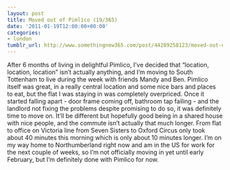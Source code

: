 ```yaml
---
layout: post
title: Moved out of Pimlico (19/365)
date: '2011-01-19T12:00:00+00:00'
categories:
- london
tumblr_url: http://www.somethingnew365.com/post/44289258123/moved-out-of-pimlico-19365
---
```

After 6 months of living in delightful Pimlico, I’ve decided that “location, location, location” isn’t actually anything, and I’m moving to South Tottenham to live during the week with friends Mandy and Ben.
Pimlico itself was great, in a really central location and some nice bars and places to eat, but the flat I was staying in was completely overpriced. Once it started falling apart - door frame coming off, bathroom tap failing - and the landlord not fixing the problems despite promising to do so, it was definitely time to move on.
It’ll be different but hopefully good being in a shared house with nice people, and the commute isn’t actually that much longer. From flat to office on Victoria line from Seven Sisters to Oxford Circus only took about 40 minutes this morning which is only about 10 minutes longer.
I’m on my way home to Northumberland right now and am in the US for work for the next couple of weeks, so I’m not officially moving in yet until early February, but I’m definitely done with Pimlico for now.
